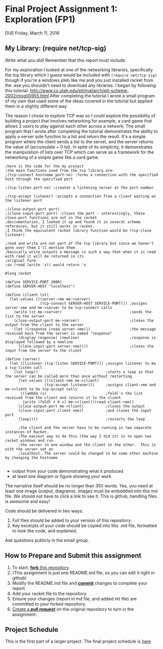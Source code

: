 # Final Project Assignment 1: Exploration (FP1)
DUE Friday, March 11, 2016

## My Library: (require net/tcp-sig)
Write what you did!
Remember that this report must include:

For my exploration I looked at one of the networking libraries, specifically the tcp library which I guess
would be included with `(require net/tcp-sig)` though if you're a windows pleb like me and you just installed racket from the .exe you shouldn't need to download any libraries.  I began by following this tutorial:
http://www.cs.utah.edu/plt/mailarch/plt-scheme-2002/msg00955.html
After completing the tutorial I wrote a small program of my own that used some of the ideas covered in the tutorial but applied them in a slightly different way.

The reason I chose to explore TCP was so I could explore the possibility of building a project that involves networking for example, a card game that allows 2 users to play against each other across a network.  The small program that I wrote after completing the tutorial demonstrates the ability to apply a server side function to a list and return the result.  It's a simple program where the client sends a list to the server, and the server returns the value of (accumulate + 0 lst).  In spite of its simplicity, it demonstrates the manipulation of lists over TCP which can serve as a framework for the networking of a simple game like a card game.

```
;here is the code for the my project
;the main functions used from the tcp library are:
;(tcp-connect hostname port-no) :forms a connection with the specified host through the specified port

;(tcp-listen port-no) :creates a listening server at the port number

;(tcp-accept listener) :accepts a connection from a client waiting on the listener port

;(close-output-port port)
;(close-input-port port) :closes the port - interestingly, these close-port functions are not in the racket 
;doccumentation, I looked it up and found it in several scheme references, but it still works in racket.  
;I think the equivalent racket library function would be (tcp-close listener)

;read and write are not part of the tcp library but since we haven't gone over them I'll mention them
;basically write outputs a message in such a way that when it is read with read it will be returned in its
;original form
;so (read (write 'x)) would return 'x

#lang racket

(define SERVICE-PORT 2000)
(define SERVER-HOST "localhost")

(define (client lst)
  (let-values ([(server->me me->server)
                (tcp-connect SERVER-HOST SERVICE-PORT)]) ;assigns server->me and me->server to be tcp-connect calls
    (write lst me->server)                               ;sends the list to the server
    (close-output-port me->server)                       ;closes the output from the client to the server
    (let ([response (read server->me)])                  ;the message received back from the server is named "response"
      (display response) (newline)                       ;response is displayed followed by a newline
      (close-input-port server->me))))                   ;closes the input from the server to the client

(define (server)
  (let ([listener (tcp-listen SERVICE-PORT)]) ;assigns listener to be a tcp-listen call
    (let loop()                               ;starts a loop so that the server can be called more than once without restarting
      (let-values ([(client->me me->client)         
                  (tcp-accept listener)])     ;assigns client->me and me->client to be tcp-accept calls
       ((lambda (x)                           ;foldl's the list received from the client and returns it to the client
        (write (foldl + 0 x) me->client))(read client->me))
      (close-output-port me->client)          ;closes the output
      (close-input-port client->me))          ;and closes the input port
      (loop))))                               ;restarts the loop
      
      ;the client and the server have to be running in two separate instances of Racket. 
      ;The easiest way to do this (the way I did it) is to open two racket windows and run 
      ;the server in one window and the client in the other.  This is with the server set as
      ;localhost. The server could be changed to be some other machine by changing the hostname
  
```



* output from your code demonstrating what it produced
* at least one diagram or figure showing your work

The narrative itself should be no longer than 350 words. Yes, you need at least one image (output, diagrams). Images must be embedded into this md file. We should not have to click a link to see it. This is github, handling files is awesome and easy!

Code should be delivered in two ways:

1. Full files should be added to your version of this repository.
1. Key excerpts of your code should be copied into this .md file, formatted to look like code, and explained.

Ask questions publicly in the email group.

## How to Prepare and Submit this assignment

1. To start, [**fork** this repository][forking]. 
  2. (This assignment is just one README.md file, so you can edit it right in github)
1. Modify the README.md file and [**commit**][ref-commit] changes to complete your report.
1. Add your racket file to the repository. 
1. Ensure your changes (report in md file, and added rkt file) are committed to your forked repository.
1. [Create a **pull request**][pull-request] on the original repository to turn in the assignment.

## Project Schedule
This is the first part of a larger project. The final project schedule is [here][schedule]

<!-- Links -->
[schedule]: https://github.com/oplS16projects/FP-Schedule
[markdown]: https://help.github.com/articles/markdown-basics/
[forking]: https://guides.github.com/activities/forking/
[ref-clone]: http://gitref.org/creating/#clone
[ref-commit]: http://gitref.org/basic/#commit
[ref-push]: http://gitref.org/remotes/#push
[pull-request]: https://help.github.com/articles/creating-a-pull-request

